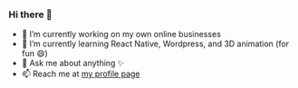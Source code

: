 ### Hi there 👋

- 🔭 I’m currently working on my own online businesses
- 🌱 I’m currently learning React Native, Wordpress, and 3D animation (for fun 😄)
- 💬 Ask me about anything ✨
- 📫 Reach me at [my profile page](https://jack4125.github.io/)

<!--
**Jack4125/Jack4125** is a ✨ _special_ ✨ repository because its `README.md` (this file) appears on your GitHub profile.

Here are some ideas to get you started:

- 🔭 I’m currently working on ...
- 🌱 I’m currently learning ...
- 👯 I’m looking to collaborate on ...
- 🤔 I’m looking for help with ...
- 💬 Ask me about ...
- 📫 How to reach me: ...
- 😄 Pronouns: ...
- ⚡ Fun fact: ...
-->
